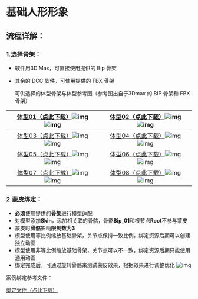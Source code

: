 # 基础人形形象

## 流程详解：

### 1.选择骨架：

- 软件用3D Max，可直接使用提供的 Bip 骨架
- 其余的 DCC 软件，可使用提供的 FBX 骨架

  可供选择的体型骨架与体型参考图（参考图出自于3Dmax 的 BIP 骨架和 FBX 骨架）

| [体型01（点此下载）](https://arkimg.ark.online/%E4%BD%93%E5%9E%8B01.zip)![img](https://arkimg.ark.online/1690338523336-11-1690339040813-1-1690339243946-5-1690339316534-1.png)![img](https://arkimg.ark.online/1690338523337-12-1690339040814-2-1690339316534-2.png) | [体型02（点此下载）](https://arkimg.ark.online/%E4%BD%93%E5%9E%8B02.zip)![img](https://arkimg.ark.online/1690338523337-13-1690339474844-5.png)![img](https://arkimg.ark.online/1690338523337-14-1690339474844-6.png) |
| :----------------------------------------------------------: | :----------------------------------------------------------: |
| [体型03（点此下载）](https://arkimg.ark.online/%E4%BD%93%E5%9E%8B03.zip)![img](https://arkimg.ark.online/1690338523337-15-1690356119784-4-1690356196286-8.png)![img](https://arkimg.ark.online/1690338523338-16-1690356119785-5-1690356196286-9.png) | [体型04（点此下载）](https://arkimg.ark.online/%E4%BD%93%E5%9E%8B04.zip)![img](https://arkimg.ark.online/1690338523338-17-1690356261836-12.png)![img](https://arkimg.ark.online/1690338523338-18-1690356261836-13.png) |
| [体型05（点此下载）](https://arkimg.ark.online/%E4%BD%93%E5%9E%8B05.zip)![img](https://arkimg.ark.online/1690338523338-19.png)![img](https://arkimg.ark.online/1690338523338-20.png) | [体型06（点此下载）](https://arkimg.ark.online/%E4%BD%93%E5%9E%8B06.zip)![img](https://arkimg.ark.online/1690338523338-21.png)![img](https://arkimg.ark.online/1690338523338-22.png) |
| [体型07（点此下载）](https://arkimg.ark.online/%E4%BD%93%E5%9E%8B07.zip)![img](https://arkimg.ark.online/1690338523338-23.png)![img](https://arkimg.ark.online/1690338523338-24.png) | [体型08（点此下载）](https://arkimg.ark.online/%E4%BD%93%E5%9E%8B08.zip)![img](https://arkimg.ark.online/1690338523338-25.png)![img](https://arkimg.ark.online/1690338523338-26.png) |

### 2.蒙皮绑定：

- **必须**使用提供的**骨架**进行模型适配
- 对模型添加**Skin**，添加相关联的骨骼，骨骼**Bip_01**和根节点**Root**不参与蒙皮
- 蒙皮时**骨骼**影响**限制数为3**
- 模型使用等比例缩放基础骨架，关节点保持一致比例，绑定资源后期可以创建独立动画
- 模型使用非等比例缩放基础骨架，关节点可以不一致，绑定资源后期只能使用通用动画
- 绑定完成后，可通过旋转骨骼来测试蒙皮效果，根据效果进行调整优化
  ![img](https://arkimg.ark.online/1690962511785-1-1690962523974-6.png)

案例绑定参考文件：

[绑定文件（点此下载）](https://arkimg.ark.online/SK_Girl_00001h47q1.max)